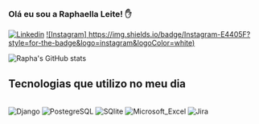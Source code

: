 ### Olá eu sou a Raphaella Leite! ✋

[![Linkedin](https://img.shields.io/badge/LinkedIn-0077B5?style=for-the-badge&logo=linkedin&logoColor=white
)](https://www.linkedin.com/in/raphaella-leite/)
[![Instagram]	https://img.shields.io/badge/Instagram-E4405F?style=for-the-badge&logo=instagram&logoColor=white)](https://www.instagram.com/raphaa_leite/)

![Rapha's GitHub stats](https://github-readme-stats.vercel.app/api?username=raphaella-leite&show_icons=true&theme=radical)

## Tecnologias que utilizo no meu dia 

<div style="display: inline_block"><br/>
 <img align='center" alt= "Python" src="https://img.shields.io/badge/Python-3776AB?style=for-the-badge&logo=python&logoColor=white" />
 <img align='center" alt= "Django" src="https://img.shields.io/badge/Django-092E20?style=for-the-badge&logo=django&logoColor=white" />
 <img align='center" alt= "Tablau" src="https://img.shields.io/badge/Tableau-E97627?style=for-the-badge&logo=Tableau&logoColor=white" />
 <img align='center" alt= "PostegreSQL" src="https://img.shields.io/badge/PostgreSQL-316192?style=for-the-badge&logo=postgresql&logoColor=white" />
 <img align='center" alt= "MySqL" src="https://img.shields.io/badge/MySQL-00000F?style=for-the-badge&logo=mysql&logoColor=white" />
 <img align='center" alt= "SQlite" src="https://img.shields.io/badge/SQLite-07405E?style=for-the-badge&logo=sqlite&logoColor=white" />
 <img align='center" alt= "Figma" src="https://img.shields.io/badge/Figma-F24E1E?style=for-the-badge&logo=figma&logoColor=white" />
 <img align='center" alt= "Microsoft_Excel" src="https://img.shields.io/badge/Microsoft_Excel-217346?style=for-the-badge&logo=microsoft-excel&logoColor=white" />
 <img align='center" alt= "GIT" src="https://img.shields.io/badge/GIT-E44C30?style=for-the-badge&logo=git&logoColor=white" />
 <img align='center" alt= "Jira" src="https://img.shields.io/badge/Jira-0052CC?style=for-the-badge&logo=Jira&logoColor=white" />
 <img align='center" alt= "Pycharm" src="[https://img.shields.io/badge/Jira-0052CC?style=for-the-badge&logo=Jira&logoColor=white](https://img.shields.io/badge/PyCharm-000000.svg?&style=for-the-badge&logo=PyCharm&logoColor=white
)https://img.shields.io/badge/PyCharm-000000.svg?&style=for-the-badge&logo=PyCharm&logoColor=white" />

</div>






